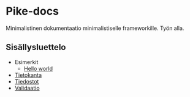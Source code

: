 # Pike-docs

Minimalistinen dokumentaatio minimalistiselle frameworkille. Työn alla.

## Sisällysluettelo

- Esimerkit
    - [Hello world](examples/hello-world.md)
- [Tietokanta](database.md)
- [Tiedostot](filesystem.md)
- [Validaatio](validation.md)

